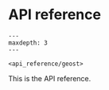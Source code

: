 # API reference
```{toctree}
---
maxdepth: 3
---

<api_reference/geost>

```

This is the API reference.